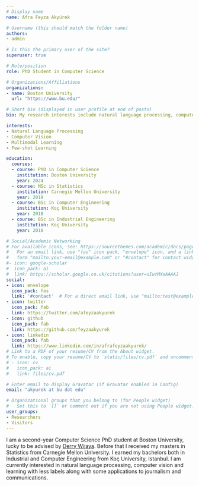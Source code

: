 ```yaml
---
# Display name
name: Afra Feyza Akyürek

# Username (this should match the folder name)
authors:
- admin

# Is this the primary user of the site?
superuser: true

# Role/position
role: PhD Student in Computer Science

# Organizations/Affiliations
organizations:
- name: Boston University
  url: "https://www.bu.edu/"

# Short bio (displayed in user profile at end of posts)
bio: My research interests include natural language processing, computer vision and learning with less labels.

interests:
- Natural Language Processing
- Computer Vision
- Multimodal Learning
- Few-shot Learning

education:
  courses:
  - course: PhD in Computer Science
    institution: Boston University
    year: 2024
  - course: MSc in Statistics
    institution: Carnegie Mellon University
    year: 2019
  - course: BSc in Computer Engineering
    institution: Koç University
    year: 2018
  - course: BSc in Industrial Engineering
    institution: Koç University
    year: 2018

# Social/Academic Networking
# For available icons, see: https://sourcethemes.com/academic/docs/page-builder/#icons
#   For an email link, use "fas" icon pack, "envelope" icon, and a link in the
#   form "mailto:your-email@example.com" or "#contact" for contact widget.
#- icon: google-scholar
#  icon_pack: ai
#  link: https://scholar.google.co.uk/citations?user=sIwtMXoAAAAJ
social:
- icon: envelope
  icon_pack: fas
  link: '#contact'  # For a direct email link, use "mailto:test@example.org".
- icon: twitter
  icon_pack: fab
  link: https://twitter.com/afeyzaakyurek
- icon: github
  icon_pack: fab
  link: https://github.com/feyzaakyurek
- icon: linkedin
  icon_pack: fab
  link: https://www.linkedin.com/in/afrafeyzaakyurek/
# Link to a PDF of your resume/CV from the About widget.
# To enable, copy your resume/CV to `static/files/cv.pdf` and uncomment the lines below.
# - icon: cv
#   icon_pack: ai
#   link: files/cv.pdf

# Enter email to display Gravatar (if Gravatar enabled in Config)
email: "akyurek at bu dot edu"

# Organizational groups that you belong to (for People widget)
#   Set this to `[]` or comment out if you are not using People widget.
user_groups:
- Researchers
- Visitors
---
```


I am a second-year Computer Science PhD student at Boston University, lucky to be advised by [Derry Wijaya](https://derrywijaya.github.io/). Before that I received my masters in Statistics from Carnegie Mellon University. I earned my bachelors both in Industrial and Computer Engineering from Koç University, Istanbul. I am currently interested in natural language processing, computer vision and learning with less labels along with some applications to journalism and communications.
